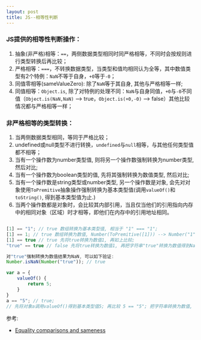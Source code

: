 ```yaml
---
layout: post
title: JS--相等性判断
---
```


### JS提供的相等性判断操作：
1. 抽象(非严格)相等：`==`，两侧数据类型相同时同严格相等，不同时会按规则进行类型转换后再比较；
2. 严格相等：`===`，不转换数据类型，当类型和值均相同认为全等，其中数值类型有2个特例：`NaN`不等于自身，`+0`等于`-0`；
3. 同值零相等(sameValueZero): 除了`NaN`等于其自身, 其他与严格相等一样;
4. 同值相等：`Object.is`, 除了对特例的处理不同：`NaN`与自身同值，`+0`与`-0`不同值（`Object.is(NaN,NaN)` --> true，`Object.is(+0,-0)` --> false）其他比较情况都与严格相等一样；

### 非严格相等的类型转换：
1. 当两侧数据类型相同，等同于严格比较；
2. undefined或null类型不进行转换，`undefined`与`null`相等，与其他任何类型值都不相等；
3. 当有一个操作数为number类型值, 则将另一个操作数强制转换为number类型, 然后对比;
4. 当有一个操作数为boolean类型的值, 先将其强制转换为数值类型, 然后对比;
5. 当有一个操作数是string类型或number类型, 另一个操作数是对象, 会先对对象使用`ToPremitive`抽象操作强制转换为基本类型值(调用`valueOf()`和`toString()`, 得到基本类型值为止.)
6. 当两个操作数都是对象时，会比较其内部引用，当且仅当他们的引用指向内存中的相同对象（区域）时才相等，即他们在内存中的引用地址相同。

```javascript

[1] == "1"; // true 数组转换为基本类型值, 相当于 "1" === "1";
[1] == 1; // true 数组转换为数值, Number(ToPremitive([1])) --> Number("1"), 相当于 1 === 1;
[1] == true // true 先将true转换为数值1, 再如上比较;
"true" == true // false 先将true转换为数值1, 再把字符串"true"转换为数值得到NaN, 相当于NaN === 1;

对"true"强制转换为数值结果为NaN, 可以如下验证:
Number.isNaN(Number("true")); // true

var a = {
    valueOf() {
        return 5;
    }
}
a == "5"; // true;
// 先将对象a调用valueOf()得到基本类型值5; 再比较 5 == "5"; 把字符串转换为数值, 相当于5 === 5;

```

参考:
+ [Equality comparisons and sameness
](https://developer.mozilla.org/en-US/docs/Web/JavaScript/Equality_comparisons_and_sameness#Same-value-zero_equality)